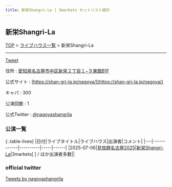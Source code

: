 ```yaml
---
title: 新栄Shangri-La | 3markets セットリスト統計
---
```

## 新栄Shangri-La

[TOP](/setlist/) > [ライブハウス一覧](livehouses.html) > 新栄Shangri-La

___

<a href="https://twitter.com/share?ref_src=twsrc%5Etfw" data-text="3markets[ ]セットリスト > 新栄Shangri-La" class="twitter-share-button" data-via="3markets" data-hashtags="3markets" data-related="3markets" data-show-count="false">Tweet</a>

住所
:    <a href="https://www.google.co.jp/maps/search/%E6%84%9B%E7%9F%A5%E7%9C%8C%E5%90%8D%E5%8F%A4%E5%B1%8B%E5%B8%82%E4%B8%AD%E5%8C%BA%E6%96%B0%E6%A0%84%EF%BC%92%E4%B8%81%E7%9B%AE%EF%BC%91%E2%88%92%EF%BC%99%E6%9D%B1%E9%A4%A8B1F" rel="noopener noreferrer" target="_blank">愛知県名古屋市中区新栄２丁目１−９東館B1F</a>

公式サイト
:    [https://shan-gri-la.jp/nagoya/](https://shan-gri-la.jp/nagoya/)

キャパ
:    300

公演回数
: 1


公式Twitter
: <a href="https://twitter.com/nagoyashangrila">@nagoyashangrila</a>


### 公演一覧

{:.table-lives}
|日付|ライブタイトル|ライブハウス|出演者|コメント|
|---|------------|----------|-----|------|
|<span class="nowrap">2025-07-06</span>|[見放題名古屋2025](live207.html)|[新栄Shangri-La](livehouse115.html)|3markets[ ] / ほか出演者多数||




### official twitter

<a class="twitter-timeline" href="https://twitter.com/nagoyashangrila?ref_src=twsrc%5Etfw">Tweets by nagoyashangrila</a> <script async src="https://platform.twitter.com/widgets.js" charset="utf-8"></script>


<script async src="https://platform.twitter.com/widgets.js" charset="utf-8"></script>